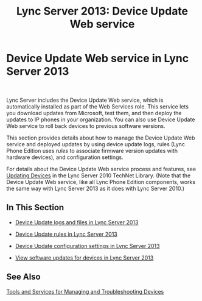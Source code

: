 ﻿---
title: 'Lync Server 2013: Device Update Web service'
TOCTitle: Device Update Web service
ms:assetid: 036f473d-a131-431f-8051-76ccadc5cfba
ms:mtpsurl: https://technet.microsoft.com/en-us/library/JJ994015(v=OCS.15)
ms:contentKeyID: 51803921
ms.date: 07/23/2014
mtps_version: v=OCS.15
---

# Device Update Web service in Lync Server 2013

 


Lync Server includes the Device Update Web service, which is automatically installed as part of the Web Services role. This service lets you download updates from Microsoft, test them, and then deploy the updates to IP phones in your organization. You can also use Device Update Web service to roll back devices to previous software versions.

This section provides details about how to manage the Device Update Web service and deployed updates by using device update logs, rules (Lync Phone Edition uses *rules* to associate firmware version updates with hardware devices), and configuration settings.

For details about the Device Update Web service process and features, see [Updating Devices](http://technet.microsoft.com/en-us/library/gg412864\(v=ocs.14\).aspx) in the Lync Server 2010 TechNet Library. (Note that the Device Update Web service, like all Lync Phone Edition components, works the same way with Lync Server 2013 as it does with Lync Server 2010.)

## In This Section

  - [Device Update logs and files in Lync Server 2013](lync-server-2013-device-update-logs-and-files.md)

  - [Device Update rules in Lync Server 2013](lync-server-2013-device-update-rules.md)

  - [Device Update configuration settings in Lync Server 2013](lync-server-2013-device-update-configuration-settings.md)

  - [View software updates for devices in Lync Server 2013](lync-server-2013-view-software-updates-for-devices-in-your-organization.md)

## See Also


[Tools and Services for Managing and Troubleshooting Devices](http://technet.microsoft.com/en-us/library/gg425800\(v=ocs.14\).aspx)

